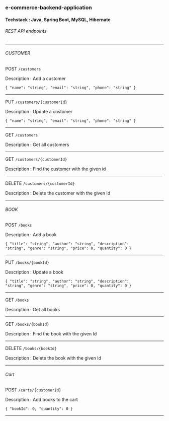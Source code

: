 <h3> e-commerce-backend-application</h3>
<h4>Techstack : Java, Spring Boot, MySQL, Hibernate</h4>
<h6>REST API endpoints</h6>
<hr>
<h6>CUSTOMER</h6>
POST <code>/customers</code> <br>

Description : Add a customer <br>

<code>{
  "name": "string",
  "email": "string",
  "phone": "string"
}
</code>

<hr>
PUT <code>/customers/{customerId}</code> <br>

Description : Update a customer <br>

<code>{
  "name": "string",
  "email": "string",
  "phone": "string"
}
</code>
<hr>
GET <code>/customers</code> <br>

Description : Get all customers <br>
<hr>
GET <code>/customers/{customerId}</code> <br>

Description : Find the customer with the given id<br>
<hr>
DELETE <code>/customers/{customerId}</code> <br>

Description : Delete the customer with the given Id <br>
<hr>
<h6>BOOK</h6>
POST <code>/books</code> <br>

Description : Add a book <br>

<code>{
  "title": "string",
  "author": "string",
  "description": "string",
  "genre": "string",
  "price": 0,
  "quantity": 0
}
</code>

<hr>
PUT <code>/books/{bookId}</code> <br>

Description : Update a book<br>

<code>{
   "title": "string",
  "author": "string",
  "description": "string",
  "genre": "string",
  "price": 0,
  "quantity": 0
}
</code>
<hr>
GET <code>/books</code> <br>

Description : Get all books <br>
<hr>
GET <code>/books/{bookId}</code> <br>

Description : Find the book with the given Id<br>
<hr>
DELETE <code>/books/{bookId}</code> <br>

Description : Delete the book with the given Id <br>
<hr>
<h6>Cart</h6>
POST <code>/carts/{customerId}</code> <br>

Description : Add books to the cart <br>

<code>{
  "bookId": 0,
  "quantity": 0
}
</code>
<hr>





